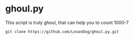 # ghoul.py
This script is truly ghoul, that can help you to count 1000-7

```git clone https://github.com/LovanDog/ghoul.py.git```
